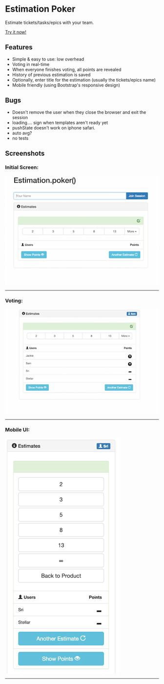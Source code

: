 Estimation Poker
================

Estimate tickets/tasks/epics with your team.

[Try it now!](http://estimation-poker.meteorapp.com)

Features
--------
- Simple & easy to use: low overhead
- Voting in real-time
- When everyone finishes voting, all points are revealed
- History of previous estimation is saved
- Optionally, enter title for the estimation (usually the tickets/epics name)
- Mobile friendly (using Bootstrap's responsive design)

Bugs
----
- Doesn't remove the user when they close the browser and exit the session
- loading.... sign when templates aren't ready yet
- pushState doesn't work on iphone safari.
- auto avg?
- no tests

Screenshots
-----------

### Initial Screen:

![Inital Screen](https://raw.githubusercontent.com/sri/estimation-poker/master/screenshots/initial.png?raw=true "Initial Screen")

---

### Voting:

![Voting](https://raw.githubusercontent.com/sri/estimation-poker/master/screenshots/voting.png?raw=true "Voting")

---

### Mobile UI:

![Mobile UI](https://raw.githubusercontent.com/sri/estimation-poker/master/screenshots/mobile.png?raw=true "Mobile UI")

---
